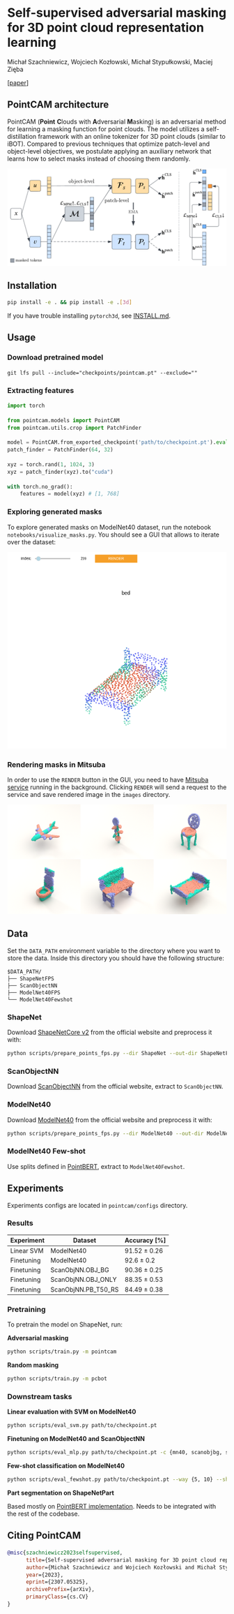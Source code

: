 # Self-supervised adversarial masking for 3D point cloud representation learning

Michał Szachniewicz, Wojciech Kozłowski, Michał Stypułkowski, Maciej Zięba

[[paper](https://arxiv.org/abs/2307.05325)]

## PointCAM architecture

PointCAM (**Point** **C**louds with **A**dversarial **M**asking) is an adversarial method for learning a masking function for point clouds. The model utilizes a self-distillation framework with an online tokenizer for 3D point clouds (similar to iBOT). Compared to previous techniques that optimize patch-level and object-level objectives, we postulate applying an auxiliary network that learns how to select masks instead of choosing them randomly. 

![architecture](images/model.png)


## Installation
```bash
pip install -e . && pip install -e .[3d]
```

If you have trouble installing `pytorch3d`, see [INSTALL.md](https://github.com/facebookresearch/pytorch3d/blob/main/INSTALL.md).

## Usage

### Download pretrained model
```
git lfs pull --include="checkpoints/pointcam.pt" --exclude=""
```

### Extracting features
```python
import torch

from pointcam.models import PointCAM
from pointcam.utils.crop import PatchFinder

model = PointCAM.from_exported_checkpoint('path/to/checkpoint.pt').eval().cuda()
patch_finder = PatchFinder(64, 32)

xyz = torch.rand(1, 1024, 3)
xyz = patch_finder(xyz).to("cuda")

with torch.no_grad():
    features = model(xyz) # [1, 768]
```

### Exploring generated masks
To explore generated masks on ModelNet40 dataset, run the notebook `notebooks/visualize_masks.py`. You should see a GUI that allows to iterate over the dataset:

![explorer](images/mask_explorer.png)

### Rendering masks in Mitsuba

In order to use the `RENDER` button in the GUI, you need to have [Mitsuba service](https://github.com/kacperkan/mitsuba-flask-service) running in the background. Clicking `RENDER` will send a request to the service and save rendered image in the `images` directory.

![masks](images/mask_grid.png)

## Data
Set the `DATA_PATH` environment variable to the directory where you want to store the data. Inside this directory you should have the following structure:
```
$DATA_PATH/
├── ShapeNetFPS
├── ScanObjectNN
├── ModelNet40FPS
└── ModelNet40Fewshot
```

### ShapeNet
Download [ShapeNetCore v2](https://shapenet.org/download/shapenetcore) from the official website and preprocess it with:
```bash
python scripts/prepare_points_fps.py --dir ShapeNet --out-dir ShapeNetFPS --ext obj --n-points 8192 --n-process 16
```
### ScanObjectNN
Download [ScanObjectNN](https://hkust-vgd.github.io/scanobjectnn/) from the official website, extract to `ScanObjectNN`.

### ModelNet40
Download [ModelNet40](https://modelnet.cs.princeton.edu/) from the official website and preprocess it with:
```bash
python scripts/prepare_points_fps.py --dir ModelNet40 --out-dir ModelNet40FPS --ext off --n-points 1024 --n-process 16
```

### ModelNet40 Few-shot
Use splits defined in [PointBERT](https://github.com/lulutang0608/Point-BERT/blob/master/DATASET.md), extract to `ModelNet40Fewshot`.


## Experiments

Experiments configs are located in `pointcam/configs` directory.

### Results

| Experiment | Dataset | Accuracy [%] |
|------------|---------|--------------|
| Linear SVM | ModelNet40 | 91.52 ± 0.26 |
| Finetuning | ModelNet40 | 92.6 ± 0.2 |
| Finetuning | ScanObjNN.OBJ_BG | 90.36 ± 0.25 |
| Finetuning | ScanObjNN.OBJ_ONLY | 88.35 ± 0.53 |
| Finetuning | ScanObjNN.PB_T50_RS | 84.49 ± 0.38 |

### Pretraining
To pretrain the model on ShapeNet, run:

**Adversarial masking**
```bash
python scripts/train.py -m pointcam
```

**Random masking**
```bash
python scripts/train.py -m pcbot
```

### Downstream tasks

**Linear evaluation with SVM on ModelNet40**
```bash
python scripts/eval_svm.py path/to/checkpoint.pt
```

**Finetuning on ModelNet40 and ScanObjectNN**
```bash
python scripts/eval_mlp.py path/to/checkpoint.pt -c {mn40, scanobjbg, scanobjonly, scanobjhardest}
```

**Few-shot classification on ModelNet40**
```bash
python scripts/eval_fewshot.py path/to/checkpoint.pt --way {5, 10} --shot {10, 20}
```

**Part segmentation on ShapeNetPart**

Based mostly on [PointBERT implementation](https://github.com/lulutang0608/Point-BERT/tree/master/segmentation). Needs to be integrated with the rest of the codebase.

## Citing PointCAM
```bibtex
@misc{szachniewicz2023selfsupervised,
      title={Self-supervised adversarial masking for 3D point cloud representation learning}, 
      author={Michał Szachniewicz and Wojciech Kozłowski and Michał Stypułkowski and Maciej Zięba},
      year={2023},
      eprint={2307.05325},
      archivePrefix={arXiv},
      primaryClass={cs.CV}
}
```